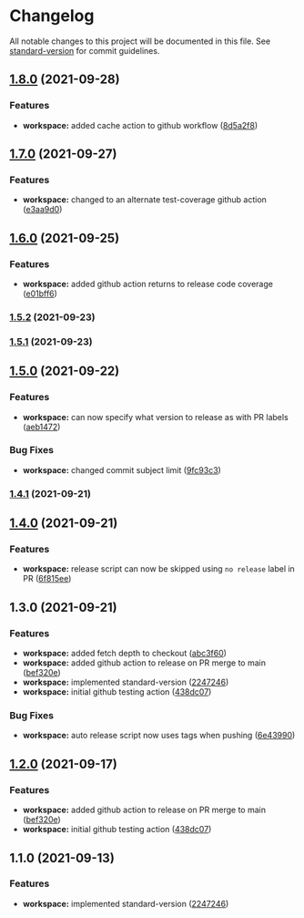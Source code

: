 # Changelog

All notable changes to this project will be documented in this file. See [standard-version](https://github.com/conventional-changelog/standard-version) for commit guidelines.

## [1.8.0](https://github.com/TClark1011/js-ts-template-repo/compare/v1.7.0...v1.8.0) (2021-09-28)


### Features

* **workspace:** added cache action to github workflow ([8d5a2f8](https://github.com/TClark1011/js-ts-template-repo/commit/8d5a2f8cbc1ef348bd8bf1d25d13ab7172e2c86c))

## [1.7.0](https://github.com/TClark1011/js-ts-template-repo/compare/v1.6.0...v1.7.0) (2021-09-27)


### Features

* **workspace:** changed to an alternate test-coverage github action ([e3aa9d0](https://github.com/TClark1011/js-ts-template-repo/commit/e3aa9d0f1c4331bc78c1d707a809afbdd22791dc))

## [1.6.0](https://github.com/TClark1011/js-ts-template-repo/compare/v1.5.2...v1.6.0) (2021-09-25)


### Features

* **workspace:** added github action returns to release code coverage ([e01bff6](https://github.com/TClark1011/js-ts-template-repo/commit/e01bff69e361b3e9543ca0cd306200f5a1839a74))

### [1.5.2](https://github.com/TClark1011/js-ts-template-repo/compare/v1.5.1...v1.5.2) (2021-09-23)

### [1.5.1](https://github.com/TClark1011/js-ts-template-repo/compare/v1.5.0...v1.5.1) (2021-09-23)

## [1.5.0](https://github.com/TClark1011/js-ts-template-repo/compare/v1.4.1...v1.5.0) (2021-09-22)


### Features

* **workspace:** can now specify what version to release as with PR labels ([aeb1472](https://github.com/TClark1011/js-ts-template-repo/commit/aeb1472f0913f7ee316886fe29afb38ee900eda9))


### Bug Fixes

* **workspace:** changed commit subject limit ([9fc93c3](https://github.com/TClark1011/js-ts-template-repo/commit/9fc93c334778191d6bba419bb6a804b5be0c684e))

### [1.4.1](https://github.com/TClark1011/js-ts-template-repo/compare/v1.4.0...v1.4.1) (2021-09-21)

## [1.4.0](https://github.com/TClark1011/js-ts-template-repo/compare/v1.3.0...v1.4.0) (2021-09-21)


### Features

* **workspace:** release script can now be skipped using `no release` label in PR ([6f815ee](https://github.com/TClark1011/js-ts-template-repo/commit/6f815eec2b7754a639fca44265ec3c2c82fe2e97))

## 1.3.0 (2021-09-21)


### Features

* **workspace:** added fetch depth to checkout ([abc3f60](https://github.com/TClark1011/js-ts-template-repo/commit/abc3f600ac6c16db02c6a27c8a89ec36da933c76))
* **workspace:** added github action to release on PR merge to main ([bef320e](https://github.com/TClark1011/js-ts-template-repo/commit/bef320ecd4c77b4437f832a8f7b0c6a93d125b72))
* **workspace:** implemented standard-version ([2247246](https://github.com/TClark1011/js-ts-template-repo/commit/22472461f208d3c4f58e55f156b2989828e9d723))
* **workspace:** initial github testing action ([438dc07](https://github.com/TClark1011/js-ts-template-repo/commit/438dc0782857e56a5ab7af6aa48c8424a0926af4))


### Bug Fixes

* **workspace:** auto release script now uses tags when pushing ([6e43990](https://github.com/TClark1011/js-ts-template-repo/commit/6e43990833a2b57588f90207ccd4b08d9030c4bf))

## [1.2.0](https://github.com/TClark1011/js-ts-template-repo/compare/v1.1.0...v1.2.0) (2021-09-17)


### Features

* **workspace:** added github action to release on PR merge to main ([bef320e](https://github.com/TClark1011/js-ts-template-repo/commit/bef320ecd4c77b4437f832a8f7b0c6a93d125b72))
* **workspace:** initial github testing action ([438dc07](https://github.com/TClark1011/js-ts-template-repo/commit/438dc0782857e56a5ab7af6aa48c8424a0926af4))

## 1.1.0 (2021-09-13)


### Features

* **workspace:** implemented standard-version ([2247246](https://github.com/TClark1011/js-ts-template-repo/commit/22472461f208d3c4f58e55f156b2989828e9d723))
